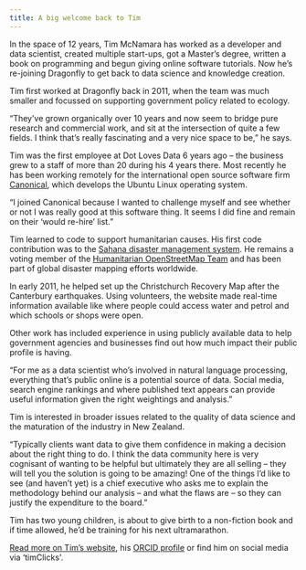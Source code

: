 ```yaml
---
title: A big welcome back to Tim
---
```

In the space of 12 years, Tim McNamara has worked as a developer and data scientist, created multiple start-ups, got a Master’s degree, written a book on programming and begun giving online software tutorials. Now he’s re-joining Dragonfly to get back to data science and knowledge creation.

<!--more-->

Tim first worked at Dragonfly back in 2011, when the team was much smaller and focussed on supporting government policy related to ecology.

“They’ve grown organically over 10 years and now seem to bridge pure research and commercial work, and sit at the intersection of quite a few fields. I think that’s really fascinating and a very nice space to be,” he says.

Tim was the first employee at Dot Loves Data 6 years ago – the business grew to a staff of more than 20 during his 4 years there. Most recently he has been working remotely for the international open source software firm [Canonical](https://canonical.com/), which develops the Ubuntu Linux operating system.

“I joined Canonical because I wanted to challenge myself and see whether or not I was really good at this software thing. It seems I did fine and remain on their ‘would re-hire’ list.”

Tim learned to code to support humanitarian causes. His first code contribution was to the [Sahana disaster management system](https://sahanafoundation.org/). He remains a voting member of the [Humanitarian OpenStreetMap Team](https://www.hotosm.org/) and has been part of global disaster mapping efforts worldwide.

In early 2011, he helped set up the Christchurch Recovery Map after the Canterbury earthquakes. Using volunteers, the website made real-time information available like where people could access water and petrol and which schools or shops were open.  

Other work has included experience in using publicly available data to help government agencies and businesses find out how much impact their public profile is having.

“For me as a data scientist who’s involved in natural language processing, everything that’s public online is a potential source of data. Social media, search engine rankings and where published text appears can provide useful information given the right weightings and analysis.”

Tim is interested in broader issues related to the quality of data science and the maturation of the industry in New Zealand.

“Typically clients want data to give them confidence in making a decision about the right thing to do. I think the data community here is very cognisant of wanting to be helpful but ultimately they are all selling – they will tell you the solution is going to be amazing! One of the things I’d like to see (and haven’t yet) is a chief executive who asks me to explain the methodology behind our analysis – and what the flaws are – so they can justify the expenditure to the board.”

Tim has two young children, is about to give birth to a non-fiction book and if time allowed, he’d be training for his next ultramarathon.

[Read more on Tim’s website](https://tim.mcnamara.nz/), his [ORCID profile](https://orcid.org/0000-0002-2494-2700) or find him on social media via ‘timClicks'.
